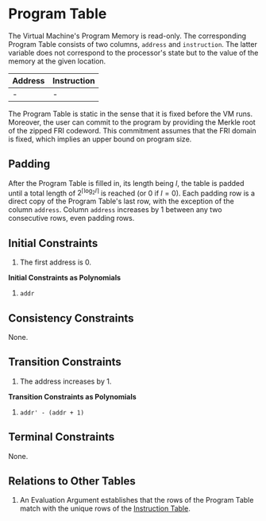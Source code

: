# Program Table

The Virtual Machine's Program Memory is read-only.
The corresponding Program Table consists of two columns, `address` and `instruction`.
The latter variable does not correspond to the processor's state but to the value of the memory at the given location.

| Address | Instruction |
|:--------|:------------|
| -       | -           |

The Program Table is static in the sense that it is fixed before the VM runs.
Moreover, the user can commit to the program by providing the Merkle root of the zipped FRI codeword.
This commitment assumes that the FRI domain is fixed, which implies an upper bound on program size.

## Padding

After the Program Table is filled in, its length being $l$, the table is padded until a total length of $2^{\lceil\log_2 l\rceil}$ is reached (or 0 if $l=0$).
Each padding row is a direct copy of the Program Table's last row, with the exception of the column `address`.
Column `address` increases by 1 between any two consecutive rows, even padding rows.

## Initial Constraints

1. The first address is 0.

**Initial Constraints as Polynomials**

1. `addr`

## Consistency Constraints

None.

## Transition Constraints

1. The address increases by 1.

**Transition Constraints as Polynomials**

1. `addr' - (addr + 1)`

## Terminal Constraints

None.

## Relations to Other Tables

1. An Evaluation Argument establishes that the rows of the Program Table match with the unique rows of the [Instruction Table](instruction-table.md).
